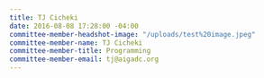 ```yaml
---
title: TJ Cicheki
date: 2016-08-08 17:28:00 -04:00
committee-member-headshot-image: "/uploads/test%20image.jpeg"
committee-member-name: TJ Cicheki
committee-member-title: Programming
committee-member-email: tj@aigadc.org
---
```


